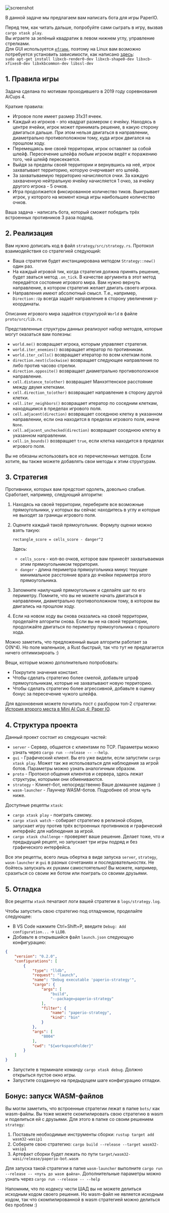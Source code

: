 ![screenshot](./screenshot.png)

В данной задаче мы предлагаем вам написать бота для игры PaperIO.

Перед тем, как читать дальше, попробуйте сами сыграть в игру, вызвав `cargo xtask play`.  
Вы играете за зелёный квадратик в левом нижнем углу, управление стрелками.  
Для GUI используется [`eframe`](https://docs.rs/eframe/latest/eframe/), поэтому на Linux
вам возможно потребуется установить зависимости, как написано [здесь](https://github.com/emilk/eframe_template?tab=readme-ov-file#testing-locally):  
`sudo apt-get install libxcb-render0-dev libxcb-shape0-dev libxcb-xfixes0-dev libxkbcommon-dev libssl-dev`

## 1. Правила игры

Задача сделана по мотивам проходившего в 2019 году соревнования AiCups 4.

Краткие правила:
* Игровое поле имеет размер 31x31 ячеек.
* Каждый из игроков - это квадрат размером с ячейку. Находясь в центре ячейки, игрок может принимать решение, в какую сторону двигаться дальше. При этом нельзя двигаться в направлении, диаметрально противоположном тому, куда игрок двигался на прошлом ходу.
* Перемещаясь вне своей территории, игрок оставляет за собой шлейф. Пересечение шлейфа любым игроком ведёт к поражению того, чей шлейф пересекается.
* Выйдя за пределы своей территории и вернувшись на неё, игрок захватывает территорию, которую очерчивает его шлейф.
* За захватываемую территорию начисляются очки. За каждую захваченную нейтральную ячейку начисляется 1 очко, за ячейку другого игрока - 5 очков.
* Игра продолжается фиксированное количество тиков. Выигрывает игрок, у которого на момент конца игры наибольшее количество очков.

Ваша задача - написать бота, который сможет победить трёх встроенных противников 3 раза подряд.

## 2. Реализация

Вам нужно дописать код в файл `strategy/src/strategy.rs`. Протокол взаимодействия со стратегией следующий:

* Ваша стратегия будет инстанциирована методом `Strategy::new()` один раз.
* На каждый игровой тик, когда стратегия должна принять решение, будет зваться метод `.on_tick`. В качестве аргумента в этот метод передаётся состояние игрового мира. Вам нужно вернуть направление, в котором стратегия желает двигать своего игрока.
* Направления имеют абсолютный смысл. Т.е., например, `Direction::Up` всегда задаёт направление в сторону увеличения y-координаты.

Описание игрового мира задаётся структурой `World` в файле `proto/src/lib.rs`.

Представленные структуры данных реализуют набор методов, которые могут оказаться вам полезны:

* `world.me()` возвращает игрока, которым управляет стратегия.
* `world.iter_enemies()` возвращает итератор по противникам.
* `world.iter_cells()` возвращает итератор по всем клеткам поля.
* `direction.next(clockwise)` возвращает следующее направление по либо против часово стрелки.
* `direction.opposite()` возвращает диаметрально противоположное направление.
* `cell.distance_to(other)` возвращает Манхэттенское расстояние между двумя клетками.
* `cell.direction_to(other)` возвращает направление в сторону другой клетки.
* `cell.iter_neighbors()` возвращает итератор по соседним клеткам, находящимся в пределах игрового поля.
* `cell.adjacent(direction)` возвращает соседнюю клетку в указанном направлении, если она находится в пределах игрового поля, иначе `None`.
* `cell.adjacent_unchecked(direction)` возвращает соседнюю клетку в указанном направлении.
* `cell.in_bounds()` возвращает `true`, если клетка находится в пределах игрового поля.

Вы не обязаны использовать все из перечисленных методов. Если хотите, вы также можете добавлять свои методы к этим структурам.

## 3. Стратегия

Противники, которых вам предстоит одолеть, довольно слабые. Сработает, например, следующий алгоритм:

1. Находясь на своей территории, переберите все возможные прямоугольники, у которых вы сейчас находитесь в углу и которые не выходят за границы игрового поля.
2. Оцените каждый такой прямоугольник. Формулу оценки можно взять такую:

	`rectangle_score = cells_score - danger^2`

    Здесь:
    * `cells_score` - кол-во очков, которое вам принесёт захватываемая этим прямоугольником территория.
    * `danger` - длина периметра прямоугольника минус текущее минимальное расстояние врага до ячейки периметра этого прямоугольника.

3. Запомните наилучший прямоугольник и сделайте шаг по его периметру. Помните, что вы не можете начать двигаться в направлении, диаметрально противоположном тому, в котором вы двигались на прошлом ходу.

4. Если на новом ходу вы снова оказались на своей территории, проделайте алгоритм снова. Если вы не на своей территории, продолжайте двигаться по периметру прямоугольника с прошлого хода.

Можно заметить, что предложенный выше алгоритм работает за O(N^4). Но поле маленькое, а Rust быстрый, так что тут не предлагается ничего оптимизироать :)

Вещи, которые можно дополнительно попробовать:

* Покрутите значения констант.
* Чтобы сделать стратегию более смелой, добавьте штраф прямоугольникам, которые не захватывают новую территорию.
* Чтобы сделать стратегию более агрессивной, добавьте в оценку бонус за пересечение чужого шлейфа.

Для вдохновения можете почитать пост с разбором топ-2 стратегии: [История второго места в Mini AI Cup 4: Paper IO](https://habr.com/ru/articles/466597/).

## 4. Структура проекта

Данный проект состоит из следующих частей:

* `server` - Сервер, общается с клиентами по TCP. Параметры можно узнать через `cargo run --release -- --help`.
* `gui` - Графический клиент. Вы его уже видели, если запустили `cargo xtask play`. Может так же испольоваться для наблюдения за игрой ботов. Параметры можно узнать аналогичным образом.
* `proto` - Протокол общения клиентов и сервера, здесь лежат структуры, которыми они обмениваются.
* `strategy` - Клинет-бот, непосредственно Ваше домашнее задание :)
* `wasm-launcher` - Лаунчер WASM-ботов. Подробнее об этом чуть ниже.

Доступные рецепты `xtask`:

* `cargo xtask play` - поиграть самому.
* `cargo xtask watch` - собирает стратегию в релизной сборке, запускает игру против трёх встроенных противников и графический интерфейс для наблюдения за игрой.
* `cargo xtask challenge` - проверяет ваше решение. Делает тоже, что и предыдущий рецепт, но запускает три игры подряд и без графического интерфейса.

Все эти рецепты, всего лишь обертка в виде запуска `server`, `strategy`, `wasm-launcher` и `gui` в разных сочетаниях и последовательностях.
Не бойтесь запускать их руками самостоятельно! Вы можете, например, сразиться со своим же ботом или поиграть со своими друзьями. 

## 5. Отладка

Все рецепты `xtask` печатают логи вашей стратегии в `logs/strategy.log`.

Чтобы запустить свою стратегию под отладчиком, проделайте следующее:

* В VS Code нажмите Ctrl+Shift+P, введите `Debug: Add configuration...` -> `LLDB`.
* Добавьте в открывшийся файл `launch.json` следующую конфигурацию:

```json
{
	"version": "0.2.0",
	"configurations": [
		{
			"type": "lldb",
			"request": "launch",
			"name": "Debug executable 'paperio-strategy'",
			"cargo": {
				"args": [
					"build",
					"--package=paperio-strategy"
				],
				"filter": {
					"name": "paperio-strategy",
					"kind": "bin"
				}
			},
			"args": [
				"8004"
			],
			"cwd": "${workspaceFolder}"
		}
	]
}
```

* Запустите в терминале команду `cargo xtask debug`. Должно открыться пустое окно игры.
* Запустите созданную на предыдущем шаге конфигурацию отладки.


## Бонус: запуск WASM-файлов

Вы могли заметить, что встроенные стратегии лежат в папке `bots/` как wasm-файлы. Вы тоже можете скомпилировать свою стратегию в wasm и поделиться ей с друзьями.
Для этого в папке со своим решением `strategy`:

1. Поставьте необходимые инструменты сборки: `rustup target add wasm32-wasip1`
2. Соберите свою стратегию: `cargo build --release --target wasm32-wasip1`
3. Артефакт сборки будет лежать по пути `target/wasm32-wasi/release/paperio-bot.wasm`

Для запуска такой стратегии в папке `wasm-launcher` выполните `cargo run --release -- <путь до wasm файла>`.
Дополнительные параметры можно узнать через `cargo run --release -- --help`

Напомним, что по кодексу чести ШАД вы не можете делиться исходным кодом своего решения. Но wasm-файл не является исходным кодом, так что скомпилированной в wasm стратегией можно делиться без проблем :)
